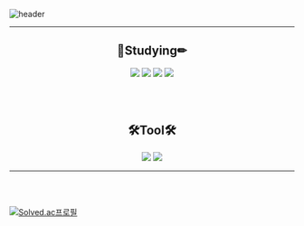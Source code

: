 ![header](https://capsule-render.vercel.app/api?type=Waving&color=auto&height=250&section=header&text=Hello&fontSize=90&fontAlign=65&fontAlignY=40&desc=I'm%20Nam%20GiJae&descSize=30&descAlign=80&descAlignY=60)

* * *

<div align="center">
	<h2>📖Studying✏</h2>
	<img src="https://img.shields.io/badge/HTML5-E34F26?style=flat&logo=HTML5&logoColor=white" />
	<img src="https://img.shields.io/badge/CSS3-1572B6?style=flat&logo=CSS3&logoColor=white" />
	<img src="https://img.shields.io/badge/C Sharp-239120?style=flat&logo=C Sharp&logoColor=white" />
	<img src="https://img.shields.io/badge/C-A8B9CC?style=flat&logo=C&logoColor=white" />
</div>

<br> </br>

<div align="center">
	<h2>🛠Tool🛠</h2>
	<img src="https://img.shields.io/badge/Unity-262626?style=flat&logo=Unity&logoColor=white" />
	<img src="https://img.shields.io/badge/VS Code-007ACC?style=flat&logo=Visual Studio Code&logoColor=white" />
</div>

* * *

<br> </br>

[![Solved.ac프로필](http://mazassumnida.wtf/api/v2/generate_badge?boj=skarlwo111)](https://solved.ac/skarlwo111)

